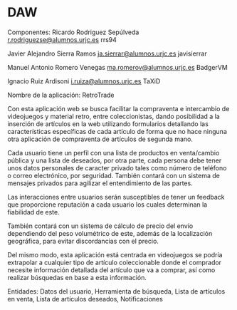# DAW
Componentes:
Ricardo Rodriguez Sepúlveda r.rodriguezse@alumnos.urjc.es rrs94

Javier Alejandro Sierra Ramos ja.sierrar@alumnos.urjc.es javisierrar

Manuel Antonio Romero Venegas  ma.romerov@alumnos.urjc.es BadgerVM

Ignacio Ruiz Ardisoni          i.ruiza@alumnos.urjc.es  TaXiD

Nombre de la aplicación: RetroTrade

Con esta aplicación web se busca facilitar la compraventa e intercambio de videojuegos y material retro, entre coleccionistas, 
dando posibilidad a la inserción de artículos en la web utilizando formularios detallando las características específicas de cada
artículo de forma que no hace ninguna otra aplicación de compraventa de artículos de segunda mano.

Cada usuario tiene un perfil con una lista de productos en venta/cambio pública y una lista de deseados, por otra parte, cada persona
debe tener unos datos personales de caracter privado tales como número de teléfono o correo electrónico, por seguridad. También
contará con un sistema de mensajes privados para agilizar el entendimiento de las partes.

Las interacciones entre usuarios serán susceptibles de tener un feedback que proporcione reputación a cada usuario los cuales
determinan la fiabilidad de este.

También contará con un sistema de cálculo de precio del envío dependiendo del peso volumétrico de este, además de la localización
geográfica, para evitar discordancias con el precio.

Del mismo modo, esta aplicación está centrada en videojuegos se podría extrapolar a cualquier tipo de artículo coleccionable donde el comprador necesite información detallada del artículo que va a comprar, así como realizar búsquedas en base a esta información.

Entidades: Datos del usuario, Herramienta de búsqueda, Lista de artículos en venta, Lista de artículos deseados, Notificaciones


